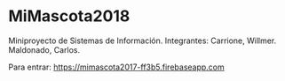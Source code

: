 # MiMascota2018
Miniproyecto de Sistemas de Información.
Integrantes: Carrione, Willmer. Maldonado, Carlos.

Para entrar: https://mimascota2017-ff3b5.firebaseapp.com
